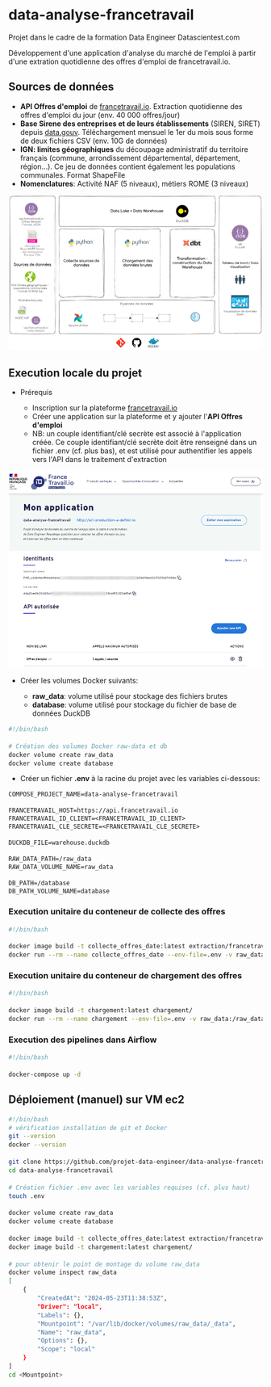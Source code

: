 # data-analyse-francetravail

Projet dans le cadre de la formation Data Engineer Datascientest.com

Développement d'une application d'analyse du marché de l'emploi à partir d'une extration quotidienne des offres d'emploi de francetravail.io.

## Sources de données

- **API Offres d'emploi** de [francetravail.io](https://francetravail.io). Extraction quotidienne des offres d'emploi du jour (env. 40 000 offres/jour)
- **Base Sirene des entreprises et de leurs établissements** (SIREN, SIRET) depuis [data.gouv](<https://www.data.gouv.fr/fr/datasets/base-sirene-des-entreprises-et-de-leurs-etablissements-siren-siret/>). Téléchargement mensuel le 1er du mois sous forme de deux fichiers CSV (env. 10G de données)
- **IGN: limites géographiques** du découpage administratif du territoire français (commune, arrondissement départemental, département, région...). Ce jeu de données contient également les populations communales. Format ShapeFile
- **Nomenclatures**: Activité NAF (5 niveaux), métiers ROME (3 niveaux)

![vue-fonctionnelle](/doc/img/vue-fonctionnelle.png)

## Execution locale du projet

- Prérequis

  - Inscription sur la plateforme [francetravail.io](https://francetravail.io/inscription)
  - Créer une application sur la plateforme et y ajouter l'**API Offres d'emploi**
  - NB: un couple identifiant/clé secrète est associé à l'application créée. Ce couple identifiant/clé secrète doit être renseigné dans un fichier .env (cf. plus bas), et est utilisé pour authentifier les appels vers l'API dans le traitement d'extraction

![interface web Airflow](/doc/img/francetravail.png)

- Créer les volumes Docker suivants:

  - **raw_data**: volume utilisé pour stockage des fichiers brutes
  - **database**: volume utilisé pour stockage du fichier de base de données DuckDB

```bash
#!/bin/bash

# Création des volumes Docker raw-data et db
docker volume create raw_data
docker volume create database
```

- Créer un fichier **.env** à la racine du projet avec les variables ci-dessous:

```text
COMPOSE_PROJECT_NAME=data-analyse-francetravail

FRANCETRAVAIL_HOST=https://api.francetravail.io
FRANCETRAVAIL_ID_CLIENT=<FRANCETRAVAIL_ID_CLIENT>
FRANCETRAVAIL_CLE_SECRETE=<FRANCETRAVAIL_CLE_SECRETE>

DUCKDB_FILE=warehouse.duckdb

RAW_DATA_PATH=/raw_data
RAW_DATA_VOLUME_NAME=raw_data

DB_PATH=/database
DB_PATH_VOLUME_NAME=database
```

### Execution unitaire du conteneur de collecte des offres

```bash
#!/bin/bash

docker image build -t collecte_offres_date:latest extraction/francetravail/
docker run --rm --name collecte_offres_date --env-file=.env -v raw_data:/raw_data -e DATE_CREATION='2024-05-22' collecte_offres_date:latest python ./collecte_offres_date.py
```

### Execution unitaire du conteneur de chargement des offres

```bash
#!/bin/bash

docker image build -t chargement:latest chargement/
docker run --rm --name chargement --env-file=.env -v raw_data:/raw_data -v database:/database -e DATE_CREATION='2024-05-22' chargement:latest python ./chargement_offres_date.py
```

### Execution des pipelines dans Airflow

```bash
#!/bin/bash

docker-compose up -d
```

## Déploiement (manuel) sur VM ec2

```bash
#!/bin/bash
# vérification installation de git et Docker
git --version
docker --version

git clone https://github.com/projet-data-engineer/data-analyse-francetravail.git
cd data-analyse-francetravail

# Création fichier .env avec les variables requises (cf. plus haut)
touch .env

docker volume create raw_data
docker volume create database

docker image build -t collecte_offres_date:latest extraction/francetravail/
docker image build -t chargement:latest chargement/

# pour obtenir le point de montage du volume raw_data
docker volume inspect raw_data
[
    {
        "CreatedAt": "2024-05-23T11:38:53Z",
        "Driver": "local",
        "Labels": {},
        "Mountpoint": "/var/lib/docker/volumes/raw_data/_data",
        "Name": "raw_data",
        "Options": {},
        "Scope": "local"
    }
]
cd <Mountpoint>
```
